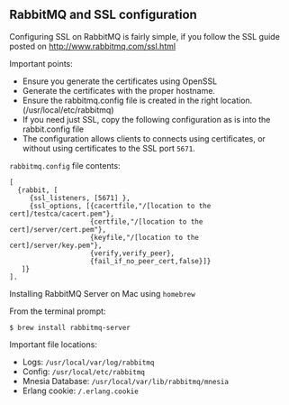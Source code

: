 RabbitMQ and SSL configuration
---

Configuring SSL on RabbitMQ is fairly simple, if you follow the SSL guide posted on http://www.rabbitmq.com/ssl.html

Important points:

- Ensure you generate the certificates using OpenSSL
- Generate the certificates with the proper hostname.
- Ensure the rabbitmq.config file is created in the right location. (/usr/local/etc/rabbitmq)
- If you need just SSL, copy the following configuration as is into the rabbit.config file
- The configuration allows clients to connects using certificates, or without using certificates to the SSL port `5671`.


`rabbitmq.config` file contents:


```
[
  {rabbit, [
     {ssl_listeners, [5671] },
     {ssl_options, [{cacertfile,"/[location to the cert]/testca/cacert.pem"},
                    {certfile,"/[location to the cert]/server/cert.pem"},
                    {keyfile,"/[location to the cert]/server/key.pem"},
                    {verify,verify_peer},
                    {fail_if_no_peer_cert,false}]}
   ]}
].
```

Installing RabbitMQ Server on Mac using `homebrew`

From the terminal prompt:

`$ brew install rabbitmq-server`

Important file locations:

- Logs: `/usr/local/var/log/rabbitmq`
- Config: `/usr/local/etc/rabbitmq`
- Mnesia Database: `/usr/local/var/lib/rabbitmq/mnesia`
- Erlang cookie: `/.erlang.cookie`
